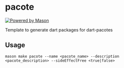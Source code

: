 # pacote

[![Powered by Mason](https://img.shields.io/endpoint?url=https%3A%2F%2Ftinyurl.com%2Fmason-badge)](https://github.com/felangel/mason)

Template to generate dart packages for dart-pacotes

## Usage

```
mason make pacote --name <pacote_name> --description <pacote_description> --sideEffectFree <true|false>
```